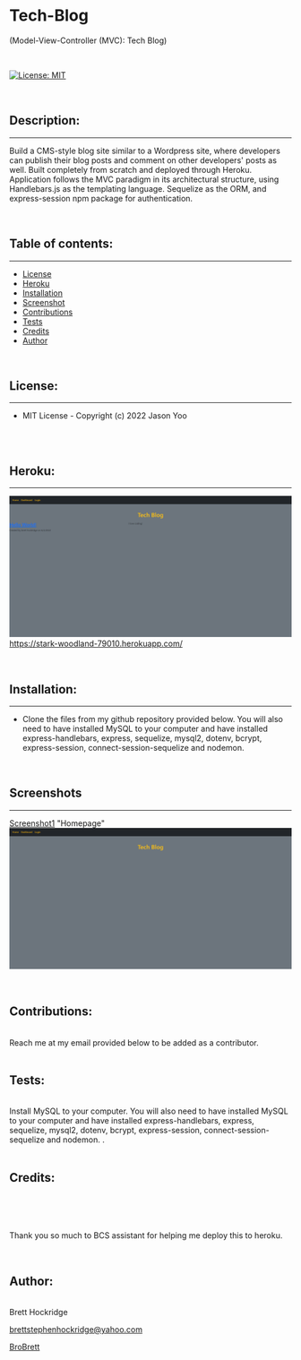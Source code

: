 # Tech-Blog

(Model-View-Controller (MVC): Tech Blog)


<br>

[![License: MIT](https://img.shields.io/badge/License-MIT-blue.svg)](https://opensource.org/licenses/MIT)
  
<br>

## Description:
---
Build a CMS-style blog site similar to a Wordpress site, where developers can publish their blog posts and comment on other developers' posts as well. Built completely from scratch and deployed through Heroku. Application follows the MVC paradigm in its architectural structure, using Handlebars.js as the templating language. Sequelize as the ORM, and express-session npm package for authentication. 

<br>


## Table of contents:
---
* [License](#license)
* [Heroku](#heroku)
* [Installation](#installation)
* [Screenshot](#Screenshot)
* [Contributions](#contributions)
* [Tests](#tests)
* [Credits](#credits)
* [Author](#author)

<br>
  
## License:
---
-  MIT License - Copyright (c) 2022 Jason Yoo

<br>
<br>

## Heroku:
---
[![Heroku-Link](images/heroku-screenshot.png)](https://stark-woodland-79010.herokuapp.com/)
https://stark-woodland-79010.herokuapp.com/
  
<br>

## Installation:
---
-  Clone the files from my github repository provided below. You will also need to have installed MySQL to your computer and have installed express-handlebars, express, sequelize, mysql2, dotenv, bcrypt, express-session, connect-session-sequelize and nodemon. 

<br>
  
## Screenshots
---
[Screenshot1](images/Screenshot1.png)  "Homepage"
<img src="./images/Screenshot1.png">

<br>
  
## Contributions:
<br>
Reach me at my email provided below to be added as a contributor.

<br>
<br>
  
## Tests: 
<br>
Install MySQL to your computer. You will also need to have installed MySQL to your computer and have installed express-handlebars, express, sequelize, mysql2, dotenv, bcrypt, express-session, connect-session-sequelize and nodemon. .
  
<br>
<br>

## Credits:
<br>

<br>
<br>

Thank you so much to BCS assistant for helping me deploy this to heroku. 

<br>

## Author:
<br>
Brett Hockridge

brettstephenhockridge@yahoo.com

[BroBrett](https://github.com/BroBrett/Tech-Blog)

